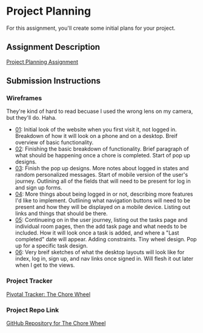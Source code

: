 # Project Planning
For this assignment, you'll create some initial plans for your project.

## Assignment Description
[Project Planning Assignment](https://education.launchcode.org/liftoff/assignments/planning/)

## Submission Instructions

### Wireframes

They're kind of hard to read becuase I used the wrong lens on my camera, but they'll do. Haha.
- [01](https://github.com/bonniewhy/liftoff-assignments/blob/master/P3-Project_Planning/01.jpg): Initial look of the website when you first visit it, not logged in. Breakdown of how it will look on a phone and on a desktop. Breif overview of basic functionality.
- [02](https://github.com/bonniewhy/liftoff-assignments/blob/master/P3-Project_Planning/02.jpg): Finishing the basic breakdown of functionality. Brief paragraph of what should be happening once a chore is completed. Start of pop up designs.
- [03](https://github.com/bonniewhy/liftoff-assignments/blob/master/P3-Project_Planning/03.jpg): Finish the pop up designs. More notes about logged in states and random personalized messages. Start of mobile version of the user's journey. Outlining all of the fields that will need to be present for log in and sign up forms.
- [04](https://github.com/bonniewhy/liftoff-assignments/blob/master/P3-Project_Planning/04.jpg): More things about being logged in or not, describing more features I'd like to implement. Outlining what navigation buttons will need to be present and how they will be displayed on a mobile device. Listing out links and things that should be there.
- [05](https://github.com/bonniewhy/liftoff-assignments/blob/master/P3-Project_Planning/05.jpg): Continueing on in the user journey, listing out the tasks page and individual room pages, then the add task page and what needs to be included. How it will look once a task is added, and where a "Last completed" date will appear. Adding constraints. Tiny wheel design. Pop up for a specific task design.
- [06](https://github.com/bonniewhy/liftoff-assignments/blob/master/P3-Project_Planning/06.jpg): Very breif sketches of what the desktop layouts will look like for index, log in, sign up, and nav links once signed in. Will flesh it out later when I get to the views.

### Project Tracker

[Pivotal Tracker: The Chore Wheel](https://www.pivotaltracker.com/n/projects/2315715)

### Project Repo Link

[GitHub Repository for The Chore Wheel](https://github.com/bonniewhy/the-chore-wheel)
